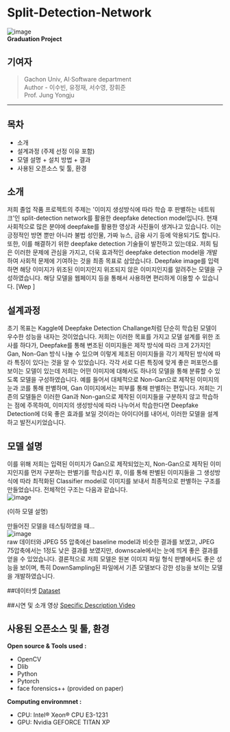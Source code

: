 # Split-Detection-Network

![image](https://user-images.githubusercontent.com/32592754/118756673-6300a280-b8a6-11eb-92a0-1df4ae9f776a.png)   
__Graduation Project__

## 기여자

> Gachon Univ, AI·Software department   
> Author - 이수빈, 유정재, 서수영, 장휘준   
> Prof. Jung Yongju   

***
## 목차
* 소개
* 설계과정 (주제 선정 이유 포함)
* 모델 설명 + 설치 방법 + 결과
* 사용된 오픈소스 및 툴, 환경


## 소개
저희 졸업 작품 프로젝트의 주제는 '이미지 생성방식에 따라 학습 후 판별하는 네트워크'인 split-detection network를 활용한 deepfake detection model입니다. 현재 사회적으로 많은 분야에 deepfake를 활용한 영상과 사진들이 생겨나고 있습니다. 이는 긍정적인 방면 뿐만 아니라 불법 성인물, 가짜 뉴스, 금융 사기 등에 악용되기도 합니다. 또한, 이를 해결하기 위한 deepfake detection 기술들이 발전하고 있는데요. 저희 팀은 이러한 문제에 관심을 가지고, 더욱 효과적인 deepfake detection model을 개발하여 사회적 문제에 기여하는 것을 최종 목표로 삼았습니다.
Deepfake image를 입력하면 해당 이미지가 위조된 이미지인지 위조되지 않은 이미지인지를 알려주는 모델을 구성하였습니다. 
해당 모델을 웹페이지 등을 통해서 사용하면 편리하게 이용할 수 있습니다.
[Wep ]

## 설계과정

초기 목표는 Kaggle에 Deepfake Detection Challange처럼 단순히 학습된 모델이 우수한 성능을 내자는 것이었습니다. 저희는 이러한 목표를 가지고 모델 설계를 위한 조사를 하다가, Deepfake를 통해 변조된 이미지들은 제작 방식에 따라 크게 2가지인 Gan, Non-Gan 방식 나눌 수 있으며 이렇게 제조된 이미지들을 각기 제작된 방식에 따라 특징이 있다는 것을 알 수 있었습니다.
각각 서로 다른 특징에 맞게 좋은 퍼포먼스를 보이는 모델이 있는데 저희는 어떤 이미지에 대해서도 하나의 모델을 통해 분류할 수 있도록 모델을 구성하였습니다.
예를 들어서 대체적으로 Non-Gan으로 제작된 이미지의 눈과 코를 통해 판별하며, Gan 이미지에서는 피부를 통해 판별하는 편입니다. 저희는 기존의 모델들은 이러한 Gan과 Non-gan으로 제작된 이미지들을 구분하지 않고 학습하는 점에 주목하여, 이미지의 생성방식에 따라 나누어서 학습한다면 Deepfake Detection에 더욱 좋은 효과를 보일 것이라는 아이디어를 내어서, 이러한 모델을 설계하고 발전시키었습니다.


## 모델 설명

이를 위해 저희는 입력된 이미지가 Gan으로 제작되었는지, Non-Gan으로 제작된 이미지인지를 먼저 구분하는 판별기를 학습시킨 후, 이를 통해 판별된 이미지들을 그 생성방식에 따라 최적화된 Classifier model로 이미지를 보내서 최종적으로 판별하는 구조를 만들었습니다. 전체적인 구조는 다음과 같습니다.   
![image](https://user-images.githubusercontent.com/32592754/118757968-1074b580-b8a9-11eb-8d81-241af2d56e4d.png)   

(이하 모델 설명)   

만들어진 모델을 테스팅하였을 때...   
![image](https://user-images.githubusercontent.com/32592754/118758037-3437fb80-b8a9-11eb-8095-383c7be8a6c2.png)   
raw 데이터와 JPEG 55 압축에선 baseline model과 비슷한 결과를 보였고, JPEG 75압축에서는 1정도 낮은 결과를 보였지만, downscale에서는 눈에 띄게 좋은 결과를 얻을 수 있었습니다. 결론적으로 저희 모델은 원본 이미지 파일 형식 판별에서도 좋은 성능을 보이며, 특히 DownSampling된 파일에서 기존 모델보다 강한 성능을 보이는 모델을 개발하였습니다.   

##데이터셋
[Dataset](https://github.com/neolgu/Split-Detection-Network/wiki/Dataset)

##시연 및 소개 영상
[Specific Description Video](https://github.com/neolgu/Split-Detection-Network/wiki/Specific-Description-Video)

## 사용된 오픈소스 및 툴, 환경

__Open source & Tools used  :__   
* OpenCV   
* Dlib   
* Python   
* Pytorch   
* face forensics++ (provided on paper)   

__Computing environmnet :__      
* CPU: Intel® Xeon® CPU E3-1231   
* GPU: Nvidia GEFORCE TITAN XP   

